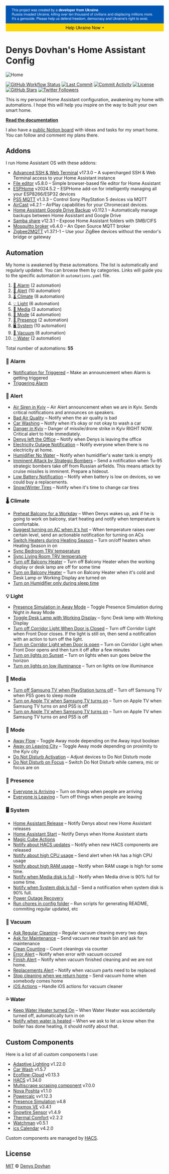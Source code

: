 [![SWUbanner](https://raw.githubusercontent.com/vshymanskyy/StandWithUkraine/main/banner-direct-single.svg)](https://stand-with-ukraine.pp.ua/)

# Denys Dovhan's Home Assistant Config

![Home](https://user-images.githubusercontent.com/3459374/152371766-1d2a1e17-34d3-4fe6-9e6d-aded02f14de1.png)

[![GitHub Workflow Status][github-img]][github-url]
[![Last Commit][last-commit-img]][github-url]
[![Commit Activity][commit-activity-img]][github-url]
[![License][license-img]][license-url]
[![GitHub Stars][stars-img]][github-url]
[![Twitter Followers][twitter-img]][twitter-url]

This is my personal Home Assistant configuration, awakening my home with automations. I hope this will help you inspire on the way to built your own smart home.

[**Read the documentation**](https://denysdovhan.com/smart-home)

I also have a [public Notion board](https://www.notion.so/denysdovhan/f09ea06da5db4cfa84d3ca50417b93b2?v=5fccab53c2fd4ac188ee0b92c2ca1cb9) with ideas and tasks for my smart home. You can follow and comment my plans there.

## Addons

I run Home Assistant OS with these addons:

<!-- start-addons -->

- [Advanced SSH & Web Terminal](https://github.com/hassio-addons/addon-ssh) v17.3.0 – A supercharged SSH & Web Terminal access to your Home Assistant instance
- [File editor](https://github.com/home-assistant/addons/tree/master/configurator) v5.8.0 – Simple browser-based file editor for Home Assistant
- [ESPHome](https://esphome.io/) v2024.5.2 – ESPHome add-on for intelligently managing all your ESP8266/ESP32 devices
- [PS5 MQTT](https://github.com/FunkeyFlo/ps5-mqtt/tree/main/add-ons/ps5-mqtt) v1.3.3 – Control Sony PlayStation 5 devices via MQTT
- [AirCast](https://github.com/hassio-addons/addon-aircast) v4.2.1 – AirPlay capabilities for your Chromecast devices.
- [Home Assistant Google Drive Backup](https://github.com/sabeechen/hassio-google-drive-backup) v0.112.1 – Automatically manage backups between Home Assistant and Google Drive
- [Samba share](https://github.com/home-assistant/addons/tree/master/samba) v12.3.1 – Expose Home Assistant folders with SMB/CIFS
- [Mosquitto broker](https://github.com/home-assistant/addons/tree/master/mosquitto) v6.4.0 – An Open Source MQTT broker
- [Zigbee2MQTT](https://github.com/zigbee2mqtt/hassio-zigbee2mqtt/tree/master/zigbee2mqtt) v1.37.1-1 – Use your ZigBee devices without the vendor's bridge or gateway
<!-- end-addons -->

## Automation

My home is awakened by these automations. The list is automatically and regularly updated. You can browse them by categories. Links will guide you to the specific automation in `automations.yaml` file.

<!-- start-automations -->

1. [🚨 Alarm](#-alarm) (2 automation)
1. [🔔 Alert](#-alert) (10 automation)
1. [🌡️ Climate](#-climate) (8 automation)
1. [💡 Light](#-light) (6 automation)
1. [🎵 Media](#-media) (3 automation)
1. [🚦 Mode](#-mode) (4 automation)
1. [🔘 Presence](#-presence) (2 automation)
1. [🖥️ System](#-system) (10 automation)
1. [🧹 Vacuum](#-vacuum) (8 automation)
1. [💦 Water](#-water) (2 automation)

Total number of automations: **55**️

### 🚨 Alarm

- [Notification for Triggered](https://github.com/denysdovhan/home-assistant-config/blob/8bf54c21851b504155dc38530dda5f340078f0f9/automations.yaml#L75) – Make an announcement when Alarm is getting triggered
- [Triggering Alarm](https://github.com/denysdovhan/home-assistant-config/blob/8bf54c21851b504155dc38530dda5f340078f0f9/automations.yaml#L52)

### 🔔 Alert

- [Air Siren in Kyiv](https://github.com/denysdovhan/home-assistant-config/blob/8bf54c21851b504155dc38530dda5f340078f0f9/automations.yaml#L1) – Air Alert announcement when we are in Kyiv. Sends critical notifications and announces on speakers.
- [Bad Air Quality](https://github.com/denysdovhan/home-assistant-config/blob/8bf54c21851b504155dc38530dda5f340078f0f9/automations.yaml#L359) – Notify when the air quality is bad
- [Car Washing](https://github.com/denysdovhan/home-assistant-config/blob/8bf54c21851b504155dc38530dda5f340078f0f9/automations.yaml#L419) – Notify when it’s okay or not okay to wash a car
- [Danger in Kyiv](https://github.com/denysdovhan/home-assistant-config/blob/8bf54c21851b504155dc38530dda5f340078f0f9/automations.yaml#L2213) – Danger of missile/drone strike in Kyiv RIGHT NOW. Critical alert to hide immediately.
- [Denys left the Office](https://github.com/denysdovhan/home-assistant-config/blob/8bf54c21851b504155dc38530dda5f340078f0f9/automations.yaml#L2081) – Notify when Denys is leaving the office
- [Electricity Outage Notification](https://github.com/denysdovhan/home-assistant-config/blob/8bf54c21851b504155dc38530dda5f340078f0f9/automations.yaml#L2322) – Notify everyone when there is no electricity at home.
- [Humidifier No Water](https://github.com/denysdovhan/home-assistant-config/blob/8bf54c21851b504155dc38530dda5f340078f0f9/automations.yaml#L393) – Notify when humidifier's water tank is empty
- [Imminent Attack by Strategic Bombers](https://github.com/denysdovhan/home-assistant-config/blob/8bf54c21851b504155dc38530dda5f340078f0f9/automations.yaml#L2299) – Send a notification when Tu-95 strategic bombers take off from Russian airfields. This means attack by cruise missiles is imminent. Prepare a hideout.
- [Low Battery Notification](https://github.com/denysdovhan/home-assistant-config/blob/8bf54c21851b504155dc38530dda5f340078f0f9/automations.yaml#L2377) – Notify when battery is low on devices, so we could buy a replacements.
- [Snow/Winter Tires](https://github.com/denysdovhan/home-assistant-config/blob/8bf54c21851b504155dc38530dda5f340078f0f9/automations.yaml#L469) – Notify when it's time to change car tires

### 🌡️ Climate

- [Preheat Balcony for a Workday](https://github.com/denysdovhan/home-assistant-config/blob/8bf54c21851b504155dc38530dda5f340078f0f9/automations.yaml#L725) – When Denys wakes up, ask if he is going to work on balcony, start heating and notify when temperature is comfortable.
- [Suggest turning on AC when it's hot](https://github.com/denysdovhan/home-assistant-config/blob/8bf54c21851b504155dc38530dda5f340078f0f9/automations.yaml#LNone) – When temperature raises over certain level, send an actionable notification for turning on ACs
- [Switch Heaters during Heating Season](https://github.com/denysdovhan/home-assistant-config/blob/8bf54c21851b504155dc38530dda5f340078f0f9/automations.yaml#L560) – Turn on/off heaters when Heating Season in on
- [Sync Bedroom TRV temperature](https://github.com/denysdovhan/home-assistant-config/blob/8bf54c21851b504155dc38530dda5f340078f0f9/automations.yaml#L551)
- [Sync Living Room TRV temperature](https://github.com/denysdovhan/home-assistant-config/blob/8bf54c21851b504155dc38530dda5f340078f0f9/automations.yaml#L542)
- [Turn off Balcony Heater](https://github.com/denysdovhan/home-assistant-config/blob/8bf54c21851b504155dc38530dda5f340078f0f9/automations.yaml#L673) – Turn off Balcony Heater when the working display or desk lamp are off for some time
- [Turn on Balcony Heater](https://github.com/denysdovhan/home-assistant-config/blob/8bf54c21851b504155dc38530dda5f340078f0f9/automations.yaml#L633) – Turn on Balcony Heater when it's cold and Desk Lamp or Working Display are turned on
- [Turn on Humidifier only during sleep time](https://github.com/denysdovhan/home-assistant-config/blob/8bf54c21851b504155dc38530dda5f340078f0f9/automations.yaml#L1818)

### 💡 Light

- [Presence Simulation in Away Mode](https://github.com/denysdovhan/home-assistant-config/blob/8bf54c21851b504155dc38530dda5f340078f0f9/automations.yaml#L1111) – Toggle Presence Simulation during Night in Away Mode
- [Toggle Desk Lamp with Working Display](https://github.com/denysdovhan/home-assistant-config/blob/8bf54c21851b504155dc38530dda5f340078f0f9/automations.yaml#L1026) – Sync Desk lamp with Working Display
- [Turn off Corridor Light When Door is Closed](https://github.com/denysdovhan/home-assistant-config/blob/8bf54c21851b504155dc38530dda5f340078f0f9/automations.yaml#L950) – Turn off Corridor Light when Front Door closes. If the light is still on, then send a notification with an action to turn off the light.
- [Turn on Corridor Light when Door is open](https://github.com/denysdovhan/home-assistant-config/blob/8bf54c21851b504155dc38530dda5f340078f0f9/automations.yaml#L927) – Turn on Corridor Light when Front Door opens and then turn it off after a few minutes
- [Turn on lights on Sunset](https://github.com/denysdovhan/home-assistant-config/blob/8bf54c21851b504155dc38530dda5f340078f0f9/automations.yaml#L819) – Turn on lights when sun goes below the horizon
- [Turn on lights on low illuminance](https://github.com/denysdovhan/home-assistant-config/blob/8bf54c21851b504155dc38530dda5f340078f0f9/automations.yaml#L868) – Turn on lights on low illuminance

### 🎵 Media

- [Turn off Samsung TV when PlayStation turns off](https://github.com/denysdovhan/home-assistant-config/blob/8bf54c21851b504155dc38530dda5f340078f0f9/automations.yaml#L95) – Turn off Samsung TV when PS5 goes to sleep mode
- [Turn on Apple TV when Samsung TV turns on](https://github.com/denysdovhan/home-assistant-config/blob/8bf54c21851b504155dc38530dda5f340078f0f9/automations.yaml#L1990) – Turn on Apple TV when Samsung TV turns on and PS5 is off
- [Turn on Apple TV when Samsung TV turns on](https://github.com/denysdovhan/home-assistant-config/blob/8bf54c21851b504155dc38530dda5f340078f0f9/automations.yaml#L1990) – Turn on Apple TV when Samsung TV turns on and PS5 is off

### 🚦 Mode

- [Away Flow](https://github.com/denysdovhan/home-assistant-config/blob/8bf54c21851b504155dc38530dda5f340078f0f9/automations.yaml#L1077) – Toggle Away mode depending on the Away input boolean
- [Away on Leaving City](https://github.com/denysdovhan/home-assistant-config/blob/8bf54c21851b504155dc38530dda5f340078f0f9/automations.yaml#L1087) – Toggle Away mode depending on proximity to the Kyiv city
- [Do Not Disturb Activation](https://github.com/denysdovhan/home-assistant-config/blob/8bf54c21851b504155dc38530dda5f340078f0f9/automations.yaml#L1042) – Adjust devices to Do Not Disturb mode
- [Do Not Disturb on Focus](https://github.com/denysdovhan/home-assistant-config/blob/8bf54c21851b504155dc38530dda5f340078f0f9/automations.yaml#L1059) – Switch Do Not Disturb while camera, mic or focus are on

### 🔘 Presence

- [Everyone is Arriving](https://github.com/denysdovhan/home-assistant-config/blob/8bf54c21851b504155dc38530dda5f340078f0f9/automations.yaml#L1139) – Turn on things when people are arriving
- [Everyone is Leaving](https://github.com/denysdovhan/home-assistant-config/blob/8bf54c21851b504155dc38530dda5f340078f0f9/automations.yaml#L1220) – Turn off things when people are leaving

### 🖥️ System

- [Home Assistant Release](https://github.com/denysdovhan/home-assistant-config/blob/8bf54c21851b504155dc38530dda5f340078f0f9/automations.yaml#L244) – Notify Denys about new Home Assistant releases
- [Home Assistant Start](https://github.com/denysdovhan/home-assistant-config/blob/8bf54c21851b504155dc38530dda5f340078f0f9/automations.yaml#L313) – Notify Denys when Home Assistant starts
- [Magic Cube Actions](https://github.com/denysdovhan/home-assistant-config/blob/8bf54c21851b504155dc38530dda5f340078f0f9/automations.yaml#L122)
- [Notify about HACS updates](https://github.com/denysdovhan/home-assistant-config/blob/8bf54c21851b504155dc38530dda5f340078f0f9/automations.yaml#L275) – Notify when new HACS components are released
- [Notify about high CPU usage](https://github.com/denysdovhan/home-assistant-config/blob/8bf54c21851b504155dc38530dda5f340078f0f9/automations.yaml#L2115) – Send alert when HA has a high CPU usage
- [Notify about high RAM usage](https://github.com/denysdovhan/home-assistant-config/blob/8bf54c21851b504155dc38530dda5f340078f0f9/automations.yaml#L2146) – Notify when RAM usage is high for some time.
- [Notify when Media disk is full](https://github.com/denysdovhan/home-assistant-config/blob/8bf54c21851b504155dc38530dda5f340078f0f9/automations.yaml#L333) – Notify when Media drive is 90% full for some time.
- [Notify when System disk is full](https://github.com/denysdovhan/home-assistant-config/blob/8bf54c21851b504155dc38530dda5f340078f0f9/automations.yaml#L2183) – Send a notification when system disk is 90% full.
- [Power Outage Recovery](https://github.com/denysdovhan/home-assistant-config/blob/8bf54c21851b504155dc38530dda5f340078f0f9/automations.yaml#L1724)
- [Run chores in config folder](https://github.com/denysdovhan/home-assistant-config/blob/8bf54c21851b504155dc38530dda5f340078f0f9/automations.yaml#L2069) – Run scripts for generating README, commiting regular updated, etc

### 🧹 Vacuum

- [Ask Regular Cleaning](https://github.com/denysdovhan/home-assistant-config/blob/8bf54c21851b504155dc38530dda5f340078f0f9/automations.yaml#L1298) – Regular vacuum cleaning every two days
- [Ask for Maintenance](https://github.com/denysdovhan/home-assistant-config/blob/8bf54c21851b504155dc38530dda5f340078f0f9/automations.yaml#L1437) – Send vacuum near trash bin and ask for maintenance
- [Clean Counting](https://github.com/denysdovhan/home-assistant-config/blob/8bf54c21851b504155dc38530dda5f340078f0f9/automations.yaml#L2052) – Count cleanings via counter
- [Error Alert](https://github.com/denysdovhan/home-assistant-config/blob/8bf54c21851b504155dc38530dda5f340078f0f9/automations.yaml#L1409) – Notify when error with vacuum occured
- [Finish Alert](https://github.com/denysdovhan/home-assistant-config/blob/8bf54c21851b504155dc38530dda5f340078f0f9/automations.yaml#L1376) – Notify when vacuum finished cleaning and we are not home.
- [Replacements Alert](https://github.com/denysdovhan/home-assistant-config/blob/8bf54c21851b504155dc38530dda5f340078f0f9/automations.yaml#L1505) – Notify when vacuum parts need to be replaced
- [Stop cleaning when we return home](https://github.com/denysdovhan/home-assistant-config/blob/8bf54c21851b504155dc38530dda5f340078f0f9/automations.yaml#L1358) – Send vacuum home when somebody comes home
- [iOS Actions](https://github.com/denysdovhan/home-assistant-config/blob/8bf54c21851b504155dc38530dda5f340078f0f9/automations.yaml#L1585) – Handle iOS actions for vacuum cleaner

### 💦 Water

- [Keep Water Heater turned On](https://github.com/denysdovhan/home-assistant-config/blob/8bf54c21851b504155dc38530dda5f340078f0f9/automations.yaml#L2025) – When Water Heater was accidentally turned off, automatically turn in on
- [Notify when water is heated](https://github.com/denysdovhan/home-assistant-config/blob/8bf54c21851b504155dc38530dda5f340078f0f9/automations.yaml#L1656) – When we ask to let us know when the boiler has done heating, it should notify about that.
<!-- end-automations -->

## Custom Components

Here is a list of all custom components I use:

<!-- start-custom-components -->

- [Adaptive Lighting](https://github.com/basnijholt/adaptive-lighting#readme) v1.22.0
- [Car Wash](https://github.com/Limych/ha-car_wash) v1.5.7
- [Ecoflow-Cloud](https://github.com/tolwi/hassio-ecoflow-cloud) v0.13.3
- [HACS](https://hacs.xyz/docs/configuration/start) v1.34.0
- [Multiscrape scraping component](https://github.com/danieldotnl/ha-multiscrape) v7.0.0
- [Nova Poshta](https://github.com/krasnoukhov/homeassistant-nova-poshta) v1.1.0
- [Powercalc](https://github.com/bramstroker/homeassistant-powercalc) vv1.12.3
- [Presence Simulation](https://github.com/slashback100/presence_simulation) v4.8
- [Proxmox VE](https://github.com/dougiteixeira/proxmoxve) v3.4.1
- [Snowtire Sensor](https://github.com/Limych/ha-snowtire) v1.4.9
- [Thermal Comfort](https://github.com/dolezsa/thermal_comfort/blob/master/README.md) v2.2.2
- [Watchman](https://github.com/dummylabs/thewatchman) v0.5.1
- [ics Calendar](https://github.com/franc6/ics_calendar) v4.2.0
<!-- end-custom-components -->

Custom components are managed by [HACS](https://hacs.xyz/).

## License

[MIT][license-url] © [Denys Dovhan][denysdovhan]

<!-- References -->

[github-url]: https://github.com/denysdovhan/home-assistant-config
[github-img]: https://img.shields.io/github/actions/workflow/status/denysdovhan/home-assistant-config/homeassistant.yml?style=flat-square
[last-commit-img]: https://img.shields.io/github/last-commit/denysdovhan/home-assistant-config?style=flat-square
[commit-activity-img]: https://img.shields.io/github/commit-activity/m/denysdovhan/home-assistant-config?style=flat-square
[license-url]: https://github.com/denysdovhan/home-assistant-config/blob/master/LICENSE
[license-img]: https://img.shields.io/github/license/denysdovhan/home-assistant-config?style=flat-square
[twitter-url]: https://twitter.com/denysdovhan
[twitter-img]: https://img.shields.io/twitter/follow/denysdovhan?label=Follow
[stars-img]: https://img.shields.io/github/stars/denysdovhan/home-assistant-config?style=social
[denysdovhan]: https://denysdovhan.com
